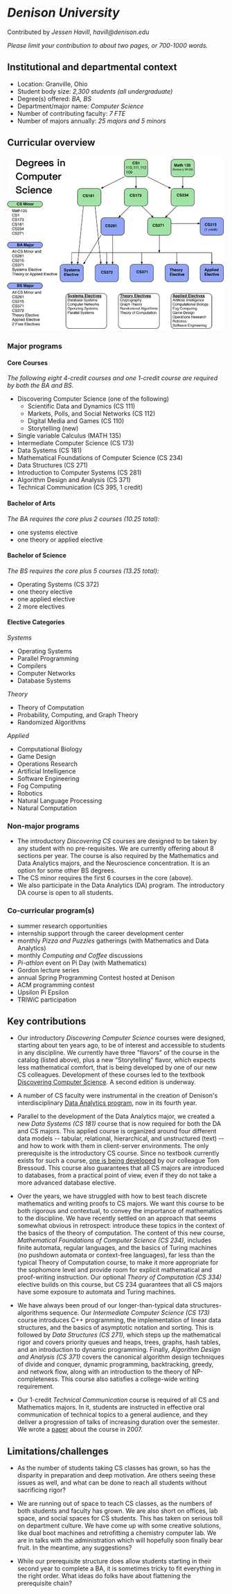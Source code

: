 # _Denison University_
Contributed by _Jessen Havill_, _havill@denison.edu_

_Please limit your contribution to about two pages, or 700-1000 words._

## Institutional and departmental context
- Location: Granville, Ohio
- Student body size: _2,300 students (all undergraduate)_
- Degree(s) offered: _BA, BS_
- Department/major name: _Computer Science_
- Number of contributing faculty: _7 FTE_
- Number of majors annually: _25 majors and 5 minors_

## Curricular overview

![](degrees_in_computer_science_0.jpg)

### Major programs

#### Core Courses

_The following eight 4-credit courses and one 1-credit course are required by both the BA and BS._

- Discovering Computer Science (one of the following)
  - Scientific Data and Dynamics (CS 111)
  - Markets, Polls, and Social Networks (CS 112)
  - Digital Media and Games (CS 110)
  - Storytelling (new)
- Single variable Calculus (MATH 135)
- Intermediate Computer Science (CS 173)
- Data Systems (CS 181)
- Mathematical Foundations of Computer Science (CS 234)
- Data Structures (CS 271)
- Introduction to Computer Systems (CS 281)
- Algorithm Design and Analysis (CS 371)
- Technical Communication (CS 395, 1 credit)

#### Bachelor of Arts

_The BA requires the core plus 2 courses (10.25 total):_
- one systems elective
- one theory or applied elective

#### Bachelor of Science

_The BS requires the core plus 5 courses (13.25 total):_
- Operating Systems (CS 372)
- one theory elective
- one applied elective
- 2 more electives

#### Elective Categories

_Systems_
- Operating Systems
- Parallel Programming
- Compilers
- Computer Networks
- Database Systems

_Theory_
- Theory of Computation
- Probability, Computing, and Graph Theory
- Randomized Algorithms

_Applied_
- Computational Biology
- Game Design
- Operations Research
- Artificial Intelligence
- Software Engineering
- Fog Computing
- Robotics
- Natural Language Processing
- Natural Computation

### Non-major programs

- The introductory _Discovering CS_ courses are designed to be taken by any student with no pre-requisites.  We are currently offering about 8 sections per year.  The course is also required by the Mathematics and Data Analytics majors, and the Neuroscience concentration.  It is an option for some other BS degrees.
- The CS minor requires the first 6 courses in the core (above).
- We also participate in the Data Analytics (DA) program.  The introductory DA course is open to all students.

### Co-curricular program(s)

- summer research opportunities
- internship support through the career development center
- monthly _Pizza and Puzzles_ gatherings (with Mathematics and Data Analytics)
- monthly _Computing and Coffee_ discussions
- _Pi-athlon_ event on Pi Day (with Mathematics)
- Gordon lecture series
- annual Spring Programming Contest hosted at Denison
- ACM programming contest
- Upsilon Pi Epsilon
- TRIWiC participation

## Key contributions

- Our introductory _Discovering Computer Science_ courses were designed, starting about ten years ago, to be of interest and accessible to students in any discipline.  We currently have three "flavors" of the course in the catalog (listed above), plus a new "Storytelling" flavor, which expects less mathematical comfort, that is being developed by one of our new CS colleagues.  Development of these courses led to the textbook [Discovering Computer Science](http://discovercs.denison.edu).  A second edition is underway.

- A number of CS faculty were instrumental in the creation of Denison's interdisciplinary [Data Analytics program](https://dl.acm.org/doi/10.1145/3287324.3287436), now in its fourth year.

- Parallel to the development of the Data Analytics major, we created a new _Data Systems (CS 181)_ course that is now required for both the DA and CS majors.  This applied course is organized around four different data models -- tabular, relational, hierarchical, and unstructured (text) -- and how to work with them in client-server environments.  The only prerequisite is the introductory CS course.  Since no textbook currently exists for such a course, [one is being developed](https://dl.acm.org/doi/10.1145/3287324.3287425) by our colleague Tom Bressoud.  This course also guarantees that all CS majors are introduced to databases, from a practical point of view, even if they do not take a more advanced database elective.

- Over the years, we have struggled with how to best teach discrete mathematics and writing proofs to CS majors.  We want this course to be both rigorous and contextual, to convey the importance of mathematics to the discipline.  We have recently settled on an approach that seems somewhat obvious in retrospect: introduce these topics in the context of the basics of the theory of computation.  The content of this new course, _Mathematical Foundations of Computer Science (CS 234),_ includes finite automata, regular languages, and the basics of Turing machines (no pushdown automata or context-free languages), far less than the typical Theory of Computation course, to make it more appropriate for the sophomore level and provide room for explicit mathematical and proof-writing instruction.  Our optional _Theory of Computation (CS 334)_ elective builds on this course, but CS 234 guarantees that all CS majors have some exposure to automata and Turing machines.

- We have always been proud of our longer-than-typical data structures-algorithms sequence.  Our _Intermediate Computer Science (CS 173)_ course introduces C++ programming, the implementation of linear data structures, and the basics of asymptotic notation and sorting.  This is followed by _Data Structures (CS 271),_ which steps up the mathematical rigor and covers priority queues and heaps, trees, graphs, hash tables, and an introduction to dynamic programming.  Finally, _Algorithm Design and Analysis (CS 371)_ covers the canonical algorithm design techniques of divide and conquer, dynamic programming, backtracking, greedy, and network flow, along with an introduction to the theory of NP-completeness.  This course also satisfies a college-wide writing requirement.

- Our 1-credit _Technical Communication_ course is required of all CS and Mathematics majors.  In it, students are instructed in effective oral communication of technical topics to a general audience, and they deliver a progression of talks of increasing duration over the semester.  We wrote a [paper](https://dl.acm.org/doi/10.1145/1227504.1227375) about the course in 2007.

## Limitations/challenges

- As the number of students taking CS classes has grown, so has the disparity in preparation and deep motivation.  Are others seeing these issues as well, and what can be done to reach all students without sacrificing rigor?

- We are running out of space to teach CS classes, as the numbers of both students and faculty has grown.  We are also short on offices, lab space, and social spaces for CS students.  This has taken on serious toll on department culture.  We have come up with some creative solutions, like dual boot machines and retrofitting a chemistry computer lab.  We are in talks with the administration which will hopefully soon finally bear fruit.  In the meantime, any suggestions?

- While our prerequisite structure does allow students starting in their second year to complete a BA, it is sometimes tricky to fit everything in the right order.  What ideas do folks have about flattening the prerequisite chain? 
